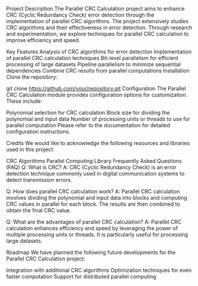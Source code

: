 Project Description
The Parallel CRC Calculation project aims to enhance CRC (Cyclic Redundancy Check) error detection through the implementation of parallel CRC algorithms. The project extensively studies CRC algorithms and their effectiveness in error detection. Through research and experimentation, we explore techniques for parallel CRC calculation to improve efficiency and speed.

Key Features
Analysis of CRC algorithms for error detection
Implementation of parallel CRC calculation techniques
Bit-level parallelism for efficient processing of large datasets
Pipeline parallelism to minimize sequential dependencies
Combine CRC results from parallel computations
Installation
Clone the repository:

git clone https://github.com/your/repository.git
Configuration The Parallel CRC Calculation module provides configuration options for customization. These include:

Polynomial selection for CRC calculation Block size for dividing the polynomial and input data Number of processing units or threads to use for parallel computation Please refer to the documentation for detailed configuration instructions.

Credits We would like to acknowledge the following resources and libraries used in this project:

CRC Algorithms Parallel Computing Library Frequently Asked Questions (FAQ) Q: What is CRC? A: CRC (Cyclic Redundancy Check) is an error detection technique commonly used in digital communication systems to detect transmission errors.

Q: How does parallel CRC calculation work? A: Parallel CRC calculation involves dividing the polynomial and input data into blocks and computing CRC values in parallel for each block. The results are then combined to obtain the final CRC value.

Q: What are the advantages of parallel CRC calculation? A: Parallel CRC calculation enhances efficiency and speed by leveraging the power of multiple processing units or threads. It is particularly useful for processing large datasets.

Roadmap We have planned the following future developments for the Parallel CRC Calculation project:

Integration with additional CRC algorithms Optimization techniques for even faster computation Support for distributed parallel computing
